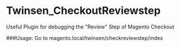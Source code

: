 # Twinsen_CheckoutReviewstep
Useful Plugin for debugging the "Review" Step of Magento Checkout

###Usage:
Go to magento.local/twinsen/checkreviewstep/index
